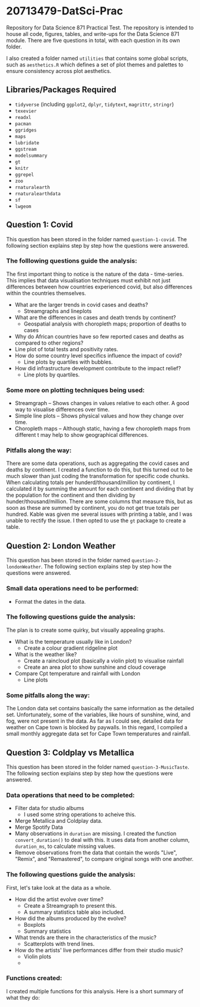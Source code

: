 # 20713479-DatSci-Prac
Repository for Data Science 871 Practical Test. The repository is intended to house all code, figures, tables, and write-ups for the Data Science 871 module. There are five questions in total, with each question in its own folder.

I also created a folder named `utilities` that contains some global scripts, such as `aesthetics.R` which defines a set of plot themes and palettes to ensure consistency across plot aesthetics.

##  Libraries/Packages Required
* `tidyverse` (including `ggplot2`, `dplyr`, `tidytext`, `magrittr`, `stringr`)
* `texevier`
* `readxl`
* `pacman`
* `ggridges`
* `maps`
* `lubridate`
* `ggstream`
* `modelsummary`
* `gt`
* `knitr`
* `ggrepel`
* `zoo`
* `rnaturalearth`
* `rnaturalearthdata`
* `sf`
* `lwgeom`

##  Question 1: Covid
This question has been stored in the folder named `question-1-covid`. The following section explains step by step how the questions were answered. 

### The folllowing questions guide the analysis:
The first important thing to notice is the nature of the data - time-series. This implies that data visualisation techniques must exhibit not just differences between how countries experienced covid, but also differences within the countries themselves.
* What are the larger trends in covid cases and deaths?
  * Streamgraphs and lineplots
* What are the differences in cases and death trends by continent?
  * Geospatial analysis with choropleth maps; proportion of deaths to cases
* Why do African countries have so few reported cases and deaths as compared to other regions?
 * Line plot of total tests and positivity rates.
* How do some country level specifics influence the impact of covid?
  * Line plots by quartiles with bubbles.
* How did infrastructure development contribute to the impact relief?
  * Line plots by quartiles.


### Some more on plotting techniques being used:
* Streamgraph – Shows changes in values relative to each other. A good way to visualise differences over time.
* Simple line plots – Shows physical values and how they change over time.
* Choropleth maps – Although static, having a few choropleth maps from different t may help to show geographical differences.

### Pitfalls along the way:
There are some data operations, such as aggregating the covid cases and deaths by continent. I created a function to do this, but this turned out to be much slower than just coding the transformation for specific code chunks.
When calculating totals per hunderd/thousand/million by continent, I calculated it by summing the amount for each continent and dividing that by the population for the continent and then dividing by hunder/thousand/million. There are some columns that measure this, but as soon as these are summed by continent, you do not get true totals per hundred.
Kable was given me several issues with printing a table, and I was unable to rectify the issue. I then opted to use the `gt` package to create a table. 

## Question 2: London Weather
This question has been stored in the folder named `question-2-londonWeather`. The following section explains step by step how the questions were answered.

### Small data operations need to be performed:
* Format the dates in the data.

### The following questions guide the analysis:
The plan is to create some quirky, but visually appealing graphs.
* What is the temperature usually like in London?
  * Create a colour gradient ridgeline plot
* What is the weather like?
  * Create a raincloud plot (basically a violin plot) to visualise rainfall
  * Create an area plot to show sunshine and cloud coverage
* Compare Cpt temperature and rainfall with London
  * Line plots

### Some pitfalls along the way:
The London data set contains basically the same information as the detailed set. Unfortunately, some of the variables, like hours of sunshine, wind, and fog, were not present in the data. As far as I could see, detailed data for weather on Cape town is blocked by paywalls. In this regard, I compiled a small monthly aggregate data set for Cape Town temperatures and rainfall.

## Question 3: Coldplay vs Metallica
This question has been stored in the folder named `question-3-MusicTaste`. The following section explains step by step how the questions were answered.

### Data operations that need to be completed:
* Filter data for studio albums
  * I used some string operations to acheive this.
* Merge Metallica and Coldplay data.
* Merge Spotify Data
* Many observations in `duration` are missing. I created the function `convert_duration()` to deal with this. It uses data from another column, `duration_ms`, to calculate missing values.
* Remove observations from the data that contain the words "Live", "Remix", and "Remastered", to compare original songs with one another.

### The following questions guide the analysis:
First, let's take look at the data as a whole.
* How did the artist evolve over time?
  * Create a Streamgraph to present this.
  * A summary statistics table also included.
* How did the albums produced by the evolve?
  * Boxplots
  * Summary statistics
* What trends are there in the characteristics of the music?
  * Scatterplots with trend lines.
* How do the artists' live performances differ from their studio music?
  * Violin plots
  * 
### Functions created:
I created multiple functions for this analysis. Here is a short summary of what they do:

